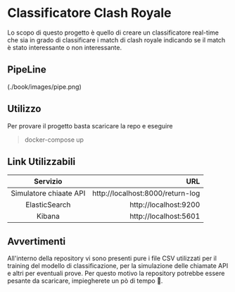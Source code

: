 # Classificatore Clash Royale
Lo scopo di questo progetto è quello di creare un classificatore real-time che sia in grado di classificare i match di clash royale indicando se il match è stato interessante o non interessante.

## PipeLine
(./book/images/pipe.png)

## Utilizzo
Per provare il progetto basta scaricare la repo e eseguire 
> docker-compose up

## Link Utilizzabili
|Servizio|URL| 
|:---:|---:|
|Simulatore chiaate API| http://localhost:8000/return-log|
|ElasticSearch|http://localhost:9200|
|Kibana|http://localhost:5601|


## Avvertimenti 
All'interno della repository vi sono presenti pure i file CSV utilizzati per il training del modello di classificazione, per la simulazione delle chiamate API e altri per eventuali prove.
Per questo motivo la repository potrebbe essere pesante da scaricare, impiegherete un pò di tempo 🤗.
